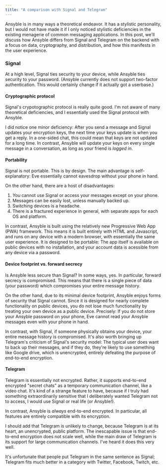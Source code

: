 ```yaml
---
title: "A comparison with Signal and Telegram"
---
```


Ansyble is in many ways a theoretical endeavor. It has a stylistic personality, but I would not have made it if I only noticed stylistic deficiencies in the existing menagerie of common messaging applications. In this post, we'll discuss how Ansyble differs from Signal and Telegram on the backend with a focus on data, cryptography, and distribution, and how this manifests in the user experience.

### Signal

At a high level, Signal ties security to your device, while Ansyble ties security to your password. (Ansyble currently does not support two-factor authentication. This would certainly change if it actually got a userbase.)

#### Cryptographic protocol

Signal's crypotographic protocol is really quite good. I'm not aware of many theoretical deficiencies, and I essentially used the Signal protocol with Ansyble.

I did notice one minor deficiency: After you send a message and Signal updates your encryption keys, the next time your keys update is when you get a reply. In a one-sided chat, this could mean that keys are not updated for a long time. In contrast, Ansyble will update your keys on every single message in a conversation, as long as your friend is _logged in_.

#### Portability

Signal is not portable. This is by design. The main advantage is self-explanatory: Eve essentially cannot eavesdrop without your phone in hand.

On the other hand, there are a host of disadvantages:

1. _You_ cannot use Signal or access your messages except on your phone.
2. Messages can be easily lost, unless manually backed up.
3. Switching devices is a headache.
4. There is a fractured experience in general, with separate apps for each OS and platform.

In contrast, Ansyble is built using the relatively new Progressive Web App (PWA) framework. This means it is built entirely with HTML and Javascript, and runs on any device with a modern browser, with essentially the same user experience. It is designed to be portable: The app itself is available on public devices with no installation, and your account data is acessible from any device via a password. 

#### Device footprint vs. forward secrecy

Is Ansyble less secure than Signal? In some ways, yes. In particular, forward secrecy is compromised. This means that there is a single piece of data (your password) which compromises your entire message history.

On the other hand, due to its minimal device footprint, Ansyble enjoys forms of security that Signal cannot. Since it is designed for nearly complete functionality on public devices, you do not lose much functionality by treating your own device as a public device. Precisely: If you do not store your Ansyble password on your phone, Eve cannot read your Ansyble messages even with your phone in hand.

In contrast, with Signal, if someone physically obtains your device, your entire message history is compromised. It's also worth bringing up Telegram's criticism of Signal's security model: The typical user does want to back up their messages, and if they do, they're likely to use something like Google drive, which is unencrypted, entirely defeating the purpose of end-to-end encryption.

#### Telegram

Telegram is essentially not encrypted. Rather, it supports end-to-end encrypted "secret chats" as a temporary communication channel, like a video chat. It's kind of a strange feature to have, because if I truly had something extraordinarily sensitive that I deliberately wanted Telegram not to access, I would use Signal or real life (or Ansyble!).

In contrast, Ansyble is _always_ end-to-end encrypted. In particular, all features are entirely compatible with its encryption.

I should add that Telegram is unlikely to change, because Telegram is at its heart, an unencrypted, public platform. The inescapable issue is that end-to-end encryption does not scale well, while the main draw of Telegram is its support for large communication channels. I've heard it does this very well. 

It's unfortunate that people put Telegram in the same sentence as Signal; Telegram fits much better in a category with Twitter, Facebook, Twitch, etc.

